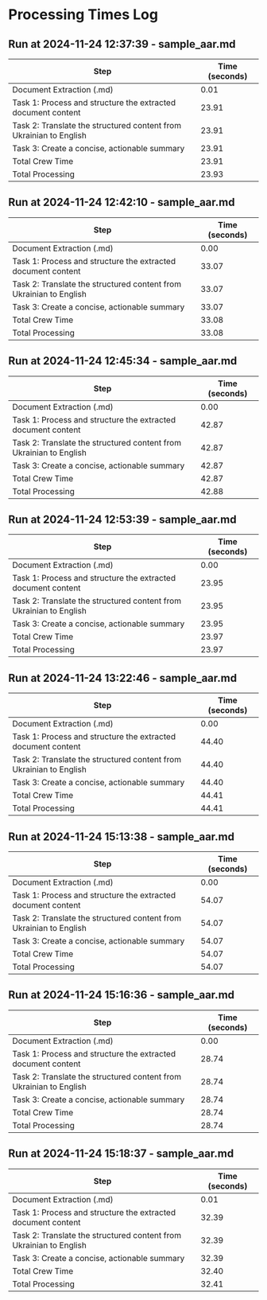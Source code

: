 # Processing Times Log


## Run at 2024-11-24 12:37:39 - sample_aar.md

| Step | Time (seconds) |
|------|----------------|
| Document Extraction (.md) | 0.01 |
| Task 1: Process and structure the extracted document content | 23.91 |
| Task 2: Translate the structured content from Ukrainian to English | 23.91 |
| Task 3: Create a concise, actionable summary | 23.91 |
| Total Crew Time | 23.91 |
| Total Processing | 23.93 |


## Run at 2024-11-24 12:42:10 - sample_aar.md

| Step | Time (seconds) |
|------|----------------|
| Document Extraction (.md) | 0.00 |
| Task 1: Process and structure the extracted document content | 33.07 |
| Task 2: Translate the structured content from Ukrainian to English | 33.07 |
| Task 3: Create a concise, actionable summary | 33.07 |
| Total Crew Time | 33.08 |
| Total Processing | 33.08 |


## Run at 2024-11-24 12:45:34 - sample_aar.md

| Step | Time (seconds) |
|------|----------------|
| Document Extraction (.md) | 0.00 |
| Task 1: Process and structure the extracted document content | 42.87 |
| Task 2: Translate the structured content from Ukrainian to English | 42.87 |
| Task 3: Create a concise, actionable summary | 42.87 |
| Total Crew Time | 42.87 |
| Total Processing | 42.88 |


## Run at 2024-11-24 12:53:39 - sample_aar.md

| Step | Time (seconds) |
|------|----------------|
| Document Extraction (.md) | 0.00 |
| Task 1: Process and structure the extracted document content | 23.95 |
| Task 2: Translate the structured content from Ukrainian to English | 23.95 |
| Task 3: Create a concise, actionable summary | 23.95 |
| Total Crew Time | 23.97 |
| Total Processing | 23.97 |


## Run at 2024-11-24 13:22:46 - sample_aar.md

| Step | Time (seconds) |
|------|----------------|
| Document Extraction (.md) | 0.00 |
| Task 1: Process and structure the extracted document content | 44.40 |
| Task 2: Translate the structured content from Ukrainian to English | 44.40 |
| Task 3: Create a concise, actionable summary | 44.40 |
| Total Crew Time | 44.41 |
| Total Processing | 44.41 |


## Run at 2024-11-24 15:13:38 - sample_aar.md

| Step | Time (seconds) |
|------|----------------|
| Document Extraction (.md) | 0.00 |
| Task 1: Process and structure the extracted document content | 54.07 |
| Task 2: Translate the structured content from Ukrainian to English | 54.07 |
| Task 3: Create a concise, actionable summary | 54.07 |
| Total Crew Time | 54.07 |
| Total Processing | 54.07 |


## Run at 2024-11-24 15:16:36 - sample_aar.md

| Step | Time (seconds) |
|------|----------------|
| Document Extraction (.md) | 0.00 |
| Task 1: Process and structure the extracted document content | 28.74 |
| Task 2: Translate the structured content from Ukrainian to English | 28.74 |
| Task 3: Create a concise, actionable summary | 28.74 |
| Total Crew Time | 28.74 |
| Total Processing | 28.74 |


## Run at 2024-11-24 15:18:37 - sample_aar.md

| Step | Time (seconds) |
|------|----------------|
| Document Extraction (.md) | 0.01 |
| Task 1: Process and structure the extracted document content | 32.39 |
| Task 2: Translate the structured content from Ukrainian to English | 32.39 |
| Task 3: Create a concise, actionable summary | 32.39 |
| Total Crew Time | 32.40 |
| Total Processing | 32.41 |

